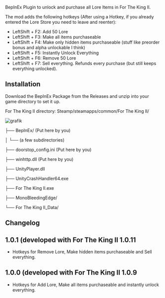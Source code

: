BepInEx Plugin to unlock and purchase all Lore Items in For The King II.

The mod adds the following hotkeys (After using a Hotkey, if you already entered the Lore Store you need to leave and reenter):

- LeftShift + F2: Add 50 Lore
- LeftShift + F3: Make all items purchaseable
- LeftShift + F4: Make only hidden items purchaseable (stuff like preorder bonus and alpha unlockable I think)
- LeftShift + F5: Instantly Unlock Everything
- LeftShift + F6: Remove 50 Lore
- LeftShift + F7: Sell everything. Refunds every purchase (but still keeps everything unlocked).

## Installation

Download the BepInEx Package from the Releases and unzip into your game directory to set it up.

For The King II directory:
Steamp/steamapps/common/For The King II/

![grafik](https://github.com/xADDBx/ftk2lorestore/assets/62178123/9c37f320-0cd8-41a7-9568-da2f4574fe3b)

├── BepInEx/ (Put here by you)

│ └── (a few subdirectories)

├── doorstop_config.ini			(Put here by you)

├── winhttp.dll					(Put here by you)

├── UnityPlayer.dll

├── UnityCrashHandler64.exe

├── For The King II.exe

├── MonoBleedingEdge/

└── For The King II_Data/

## Changelog
## 1.0.1 (developed with For The King II 1.0.11
- Hotkeys for Remove Lore, Make hidden items purchaseable and Sell everything.

## 1.0.0 (developed with For The King II 1.0.9
- Hotkeys for Add Lore, Make all items purchaseable and instantly unlock everything.
